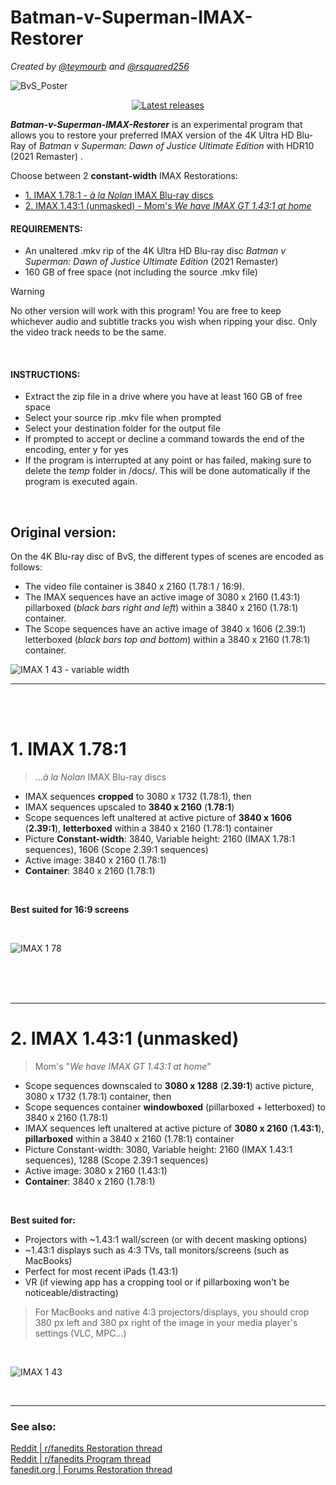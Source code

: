 # Batman-v-Superman-IMAX-Restorer
*Created by [@teymourb](https://github.com/teymourb) and [@rsquared256](https://github.com/rsquared256)*

![BvS_Poster](https://github.com/teymourb/Batman-v-Superman-IMAX-Restorer/assets/53331006/25df373b-859c-4074-b82a-663acdd5db4b)


<p align="center">
    <a href="https://github.com/teymourb/Batman-v-Superman-IMAX-Restorer/releases" target="_blank" rel="noopener"><img src="https://img.shields.io/github/release/Batman-v-Superman-IMAX-Restorer/Batman-v-Superman-IMAX-Restorer.svg" alt="Latest releases" /></a>
</p>

***Batman-v-Superman-IMAX-Restorer*** is an experimental program that allows you to restore your preferred IMAX version of the 4K Ultra HD Blu-Ray of *Batman v Superman: Dawn of Justice Ultimate Edition* with HDR10 (2021 Remaster) .

Choose between 2 **constant-width** IMAX Restorations:
<!-- toc -->

- [1. IMAX 1.78:1 - *à la Nolan* IMAX Blu-ray discs](#1-imax-1781)
- [2. IMAX 1.43:1 (unmasked) - Mom's *We have IMAX GT 1.43:1 at home*](#2-imax-1431-unmasked)

<!-- tocstop -->

#### REQUIREMENTS:  
- An unaltered .mkv rip of the 4K Ultra HD Blu-ray disc *Batman v Superman: Dawn of Justice Ultimate Edition* (2021 Remaster)
- 160 GB of free space (not including the source .mkv file)

> [!WARNING]
> No other version will work with this program! You are free to keep whichever audio and subtitle tracks you wish when ripping your disc. Only the video track needs to be the same.

<br>

#### INSTRUCTIONS:  
- Extract the zip file in a drive where you have at least 160 GB of free space  
- Select your source rip .mkv file when prompted  
- Select your destination folder for the output file  
- If prompted to accept or decline a command towards the end of the encoding, enter y for yes
- If the program is interrupted at any point or has failed, making sure to delete the *temp* folder in /docs/. This will be done automatically if the program is executed again.

<br>

## Original version:

On the 4K Blu-ray disc of BvS, the different types of scenes are encoded as follows:
- The video file container is 3840 x 2160 (1.78:1 / 16:9).
- The IMAX sequences have an active image of 3080 x 2160 (1.43:1) pillarboxed (*black bars right and left*) within a 3840 x 2160 (1.78:1) container.
- The Scope sequences have an active image of 3840 x 1606 (2.39:1) letterboxed (*black bars top and bottom*) within a 3840 x 2160 (1.78:1) container.

![IMAX 1 43 - variable width](https://github.com/teymourb/Batman-v-Superman-IMAX-Restorer/assets/53331006/88eb1174-3b0c-4d0b-9249-8e6eac907e47)

---

<br>
<br>



# 1. IMAX 1.78:1
> ...*à la Nolan* IMAX Blu-ray discs
  - IMAX sequences **cropped** to 3080 x 1732 (1.78:1), then
  - IMAX sequences upscaled to **3840 x 2160** (**1.78:1**)
  - Scope sequences left unaltered at active picture of **3840 x 1606** (**2.39:1**), **letterboxed** within a 3840 x 2160 (1.78:1) container
  - Picture **Constant-width**: 3840, Variable height: 2160 (IMAX 1.78:1 sequences), 1606 (Scope 2.39:1 sequences)
  - Active image: 3840 x 2160 (1.78:1)
  - **Container**: 3840 x 2160 (1.78:1)

<br>

**Best suited for 16:9 screens**

<br>

![IMAX 1 78](https://github.com/teymourb/Batman-v-Superman-IMAX-Restorer/assets/53331006/a18b611d-afda-47fe-9d22-59c31c8a7026)


<br>
<br>
<br>

---

# 2. IMAX 1.43:1 (unmasked)
> Mom's "*We have IMAX GT 1.43:1 at home*"
  - Scope sequences downscaled to **3080 x 1288** (**2.39:1**) active picture, 3080 x 1732 (1.78:1) container, then
  - Scope sequences container **windowboxed** (pillarboxed + letterboxed) to 3840 x 2160 (1.78:1)
  - IMAX sequences left unaltered at active picture of **3080 x 2160** (**1.43:1**), **pillarboxed** within a 3840 x 2160 (1.78:1) container
  - Picture Constant-width: 3080, Variable height: 2160 (IMAX 1.43:1 sequences), 1288 (Scope 2.39:1 sequences)
  - Active image: 3080 x 2160 (1.43:1)
  - **Container**: 3840 x 2160 (1.78:1)

<br>

**Best suited for:**
  - Projectors with ~1.43:1 wall/screen (or with decent masking options)
  - ~1.43:1 displays such as 4:3 TVs, tall monitors/screens (such as MacBooks)
  - Perfect for most recent iPads (1.43:1)
  - VR (if viewing app has a cropping tool or if pillarboxing won't be noticeable/distracting)  

> For MacBooks and native 4:3 projectors/displays, you should crop 380 px left and 380 px right of the image in your media player's settings (VLC, MPC...)

<br>

![IMAX 1 43](https://github.com/teymourb/Batman-v-Superman-IMAX-Restorer/assets/53331006/7d156169-9167-4aaf-824f-cd3eb833e2de)

<br>

  ---

### See also:

[Reddit | r/fanedits Restoration thread](https://www.reddit.com/r/fanedits/comments/1637r5g/batman_v_superman_dawn_of_justice_ultimate/)  
[Reddit | r/fanedits Program thread](https://www.reddit.com/r/fanedits/comments/171rpft/beta_testing_fanedit_program_batman_v_superman/)  
[fanedit.org | Forums Restoration thread](https://forums.fanedit.org/threads/batman-v-superman-dawn-of-justice-ultimate-edition-imax-1-43-1-1-78-1-restorations-4k-uhd-hdr10.29021/)
